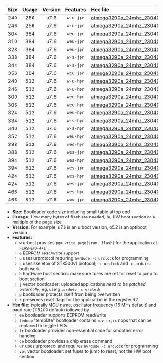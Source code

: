 |Size|Usage|Version|Features|Hex file|
|:-:|:-:|:-:|:-:|:--|
|240|256|u7.6|`w-u-jpr`|[atmega3290a_24mhz_230400bps_ur_vbl.hex](https://raw.githubusercontent.com/stefanrueger/urboot/main/atmega3290a_24mhz_230400bps_ur_vbl.hex)|
|246|256|u7.6|`w-u-jpr`|[atmega3290a_24mhz_230400bps_lednop_ur_vbl.hex](https://raw.githubusercontent.com/stefanrueger/urboot/main/atmega3290a_24mhz_230400bps_lednop_ur_vbl.hex)|
|304|384|u7.6|`weu-jpr`|[atmega3290a_24mhz_230400bps_ee_ur_vbl.hex](https://raw.githubusercontent.com/stefanrueger/urboot/main/atmega3290a_24mhz_230400bps_ee_ur_vbl.hex)|
|310|384|u7.6|`weu-jpr`|[atmega3290a_24mhz_230400bps_ee_lednop_ur_vbl.hex](https://raw.githubusercontent.com/stefanrueger/urboot/main/atmega3290a_24mhz_230400bps_ee_lednop_ur_vbl.hex)|
|328|384|u7.6|`weu-jpr`|[atmega3290a_24mhz_230400bps_ee_lednop_fr_ur_vbl.hex](https://raw.githubusercontent.com/stefanrueger/urboot/main/atmega3290a_24mhz_230400bps_ee_lednop_fr_ur_vbl.hex)|
|338|384|u7.6|`w-s-jpr`|[atmega3290a_24mhz_230400bps_vbl.hex](https://raw.githubusercontent.com/stefanrueger/urboot/main/atmega3290a_24mhz_230400bps_vbl.hex)|
|344|384|u7.6|`w-s-jpr`|[atmega3290a_24mhz_230400bps_lednop_vbl.hex](https://raw.githubusercontent.com/stefanrueger/urboot/main/atmega3290a_24mhz_230400bps_lednop_vbl.hex)|
|356|384|u7.6|`weu-jpr`|[atmega3290a_24mhz_230400bps_ee_lednop_fr_ce_ur_vbl.hex](https://raw.githubusercontent.com/stefanrueger/urboot/main/atmega3290a_24mhz_230400bps_ee_lednop_fr_ce_ur_vbl.hex)|
|240|512|u7.6|`w-u-hpr`|[atmega3290a_24mhz_230400bps_ur.hex](https://raw.githubusercontent.com/stefanrueger/urboot/main/atmega3290a_24mhz_230400bps_ur.hex)|
|246|512|u7.6|`w-u-hpr`|[atmega3290a_24mhz_230400bps_lednop_ur.hex](https://raw.githubusercontent.com/stefanrueger/urboot/main/atmega3290a_24mhz_230400bps_lednop_ur.hex)|
|300|512|u7.6|`weu-hpr`|[atmega3290a_24mhz_230400bps_ee_ur.hex](https://raw.githubusercontent.com/stefanrueger/urboot/main/atmega3290a_24mhz_230400bps_ee_ur.hex)|
|306|512|u7.6|`weu-hpr`|[atmega3290a_24mhz_230400bps_ee_lednop_ur.hex](https://raw.githubusercontent.com/stefanrueger/urboot/main/atmega3290a_24mhz_230400bps_ee_lednop_ur.hex)|
|324|512|u7.6|`weu-hpr`|[atmega3290a_24mhz_230400bps_ee_lednop_fr_ur.hex](https://raw.githubusercontent.com/stefanrueger/urboot/main/atmega3290a_24mhz_230400bps_ee_lednop_fr_ur.hex)|
|334|512|u7.6|`w-s-hpr`|[atmega3290a_24mhz_230400bps.hex](https://raw.githubusercontent.com/stefanrueger/urboot/main/atmega3290a_24mhz_230400bps.hex)|
|340|512|u7.6|`w-s-hpr`|[atmega3290a_24mhz_230400bps_lednop.hex](https://raw.githubusercontent.com/stefanrueger/urboot/main/atmega3290a_24mhz_230400bps_lednop.hex)|
|352|512|u7.6|`weu-hpr`|[atmega3290a_24mhz_230400bps_ee_lednop_fr_ce_ur.hex](https://raw.githubusercontent.com/stefanrueger/urboot/main/atmega3290a_24mhz_230400bps_ee_lednop_fr_ce_ur.hex)|
|388|512|u7.6|`wes-hpr`|[atmega3290a_24mhz_230400bps_ee.hex](https://raw.githubusercontent.com/stefanrueger/urboot/main/atmega3290a_24mhz_230400bps_ee.hex)|
|388|512|u7.6|`wes-jpr`|[atmega3290a_24mhz_230400bps_ee_vbl.hex](https://raw.githubusercontent.com/stefanrueger/urboot/main/atmega3290a_24mhz_230400bps_ee_vbl.hex)|
|394|512|u7.6|`wes-hpr`|[atmega3290a_24mhz_230400bps_ee_lednop.hex](https://raw.githubusercontent.com/stefanrueger/urboot/main/atmega3290a_24mhz_230400bps_ee_lednop.hex)|
|394|512|u7.6|`wes-jpr`|[atmega3290a_24mhz_230400bps_ee_lednop_vbl.hex](https://raw.githubusercontent.com/stefanrueger/urboot/main/atmega3290a_24mhz_230400bps_ee_lednop_vbl.hex)|
|424|512|u7.6|`wes-hpr`|[atmega3290a_24mhz_230400bps_ee_lednop_fr.hex](https://raw.githubusercontent.com/stefanrueger/urboot/main/atmega3290a_24mhz_230400bps_ee_lednop_fr.hex)|
|424|512|u7.6|`wes-jpr`|[atmega3290a_24mhz_230400bps_ee_lednop_fr_vbl.hex](https://raw.githubusercontent.com/stefanrueger/urboot/main/atmega3290a_24mhz_230400bps_ee_lednop_fr_vbl.hex)|
|466|512|u7.6|`wes-hpr`|[atmega3290a_24mhz_230400bps_ee_lednop_fr_ce.hex](https://raw.githubusercontent.com/stefanrueger/urboot/main/atmega3290a_24mhz_230400bps_ee_lednop_fr_ce.hex)|
|466|512|u7.6|`wes-jpr`|[atmega3290a_24mhz_230400bps_ee_lednop_fr_ce_vbl.hex](https://raw.githubusercontent.com/stefanrueger/urboot/main/atmega3290a_24mhz_230400bps_ee_lednop_fr_ce_vbl.hex)|

- **Size:** Bootloader code size including small table at top end
- **Useage:** How many bytes of flash are needed, ie, HW boot section or a multiple of the page size
- **Version:** For example, u7.6 is an urboot version, o5.2 is an optiboot version
- **Features:**
  + `w` urboot provides `pgm_write_page(sram, flash)` for the application at `FLASHEND-4+1`
  + `e` EEPROM read/write support
  + `u` uses urprotocol requiring `avrdude -c urclock` for programming
  + `s` uses skeleton of STK500v1 protocol; `-c urclock` and `-c arduino` both work
  + `h` hardware boot section: make sure fuses are set for reset to jump to boot section
  + `j` vector bootloader: uploaded applications *need to be patched externally*, eg, using `avrdude -c urclock`
  + `p` bootloader protects itself from being overwritten
  + `r` preserves reset flags for the application in the register R2
- **Hex file:** typically MCU name, oscillator frequency (16 MHz default) and baud rate (115200 default) followed by
  + `ee` bootloader supports EEPROM read/write
  + `lednop` "template" bootloader contains `mov rx,rx` nops that can be replaced to toggle LEDs
  + `fr` bootloader provides non-essential code for smoother error handing
  + `ce` bootloader provides a chip erase command
  + `ur` uses urprotocol and requires `avrdude -c urclock` for programming
  + `vbl` vector bootloader: set fuses to jump to reset, not the HW boot section
